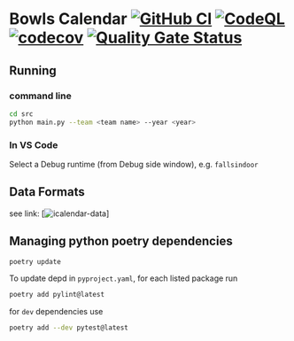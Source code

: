 # Bowls Calendar [![GitHub CI](https://github.com/garymcwilliams/ggbowlscalendar/actions/workflows/workflow-all.yml/badge.svg?branch=garymcwilliams/main)](https://github.com/garymcwilliams/ggbowlscalendar/actions/workflows/workflow-all.yml) [![CodeQL](https://github.com/garymcwilliams/ggbowlscalendar/actions/workflows/workflow-codeql.yml/badge.svg?branch=garymcwilliams%2Fmain)](https://github.com/garymcwilliams/ggbowlscalendar/actions/workflows/workflow-codeql.yml) [![codecov](https://codecov.io/github/garymcwilliams/ggbowlscalendar/branch/garymcwilliams/main/graph/badge.svg?token=EGNK0HBDQK)](https://codecov.io/github/garymcwilliams/ggbowlscalendar/tree/main) [![Quality Gate Status](https://sonarcloud.io/api/project_badges/measure?project=garymcwilliams_ggbowlscalendar&metric=alert_status)](https://sonarcloud.io/summary/new_code?id=garymcwilliams_ggbowlscalendar&branch=garymcwilliams%2Fmain)

## Running

### command line

```bash
cd src
python main.py --team <team name> --year <year>
```

### In VS Code

Select a Debug runtime (from Debug side window), e.g. `fallsindoor`

## Data Formats

see link: [![icalendar-data](https://github.com/garymcwilliams/icalendar-data)]

## Managing python poetry dependencies

```bash
poetry update
```

To update depd in `pyproject.yaml`, for each listed package run

```bash
poetry add pylint@latest
```

for `dev` dependencies use

```bash
poetry add --dev pytest@latest
```
